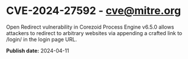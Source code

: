 # CVE-2024-27592 - cve@mitre.org

Open Redirect vulnerability in Corezoid Process Engine v6.5.0 allows attackers to redirect to arbitrary websites via appending a crafted link to /login/ in the login page URL.

**Publish date:** 2024-04-11
